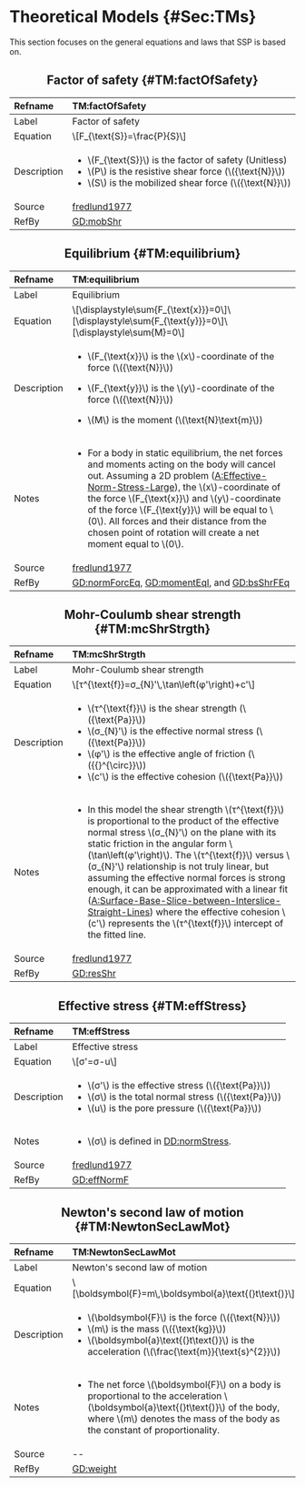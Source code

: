 # Theoretical Models {#Sec:TMs}

This section focuses on the general equations and laws that SSP is based on.

<div align="center">

## Factor of safety {#TM:factOfSafety}

</div>

|Refname    |TM:factOfSafety                                                                                                                                                                                         |
|:----------|:-------------------------------------------------------------------------------------------------------------------------------------------------------------------------------------------------------|
|Label      |Factor of safety                                                                                                                                                                                        |
|Equation   |\\[F\_{\text{S}}=\frac{P}{S}\\]                                                                                                                                                                         |
|Description|<ul><li>\\(F\_{\text{S}}\\) is the factor of safety (Unitless)</li><li>\\(P\\) is the resistive shear force (\\({\text{N}}\\))</li><li>\\(S\\) is the mobilized shear force (\\({\text{N}}\\))</li></ul>|
|Source     |[fredlund1977](./SecReferences.md#fredlund1977)                                                                                                                                                         |
|RefBy      |[GD:mobShr](./SecGDs.md#GD:mobShr)                                                                                                                                                                      |

<div align="center">

## Equilibrium {#TM:equilibrium}

</div>

|Refname    |TM:equilibrium                                                                                                                                                                                                                                                                                                                                                                                                                                              |
|:----------|:-----------------------------------------------------------------------------------------------------------------------------------------------------------------------------------------------------------------------------------------------------------------------------------------------------------------------------------------------------------------------------------------------------------------------------------------------------------|
|Label      |Equilibrium                                                                                                                                                                                                                                                                                                                                                                                                                                                 |
|Equation   |\\[\displaystyle\sum{F\_{\text{x}}}=0\\]\\[\displaystyle\sum{F\_{\text{y}}}=0\\]\\[\displaystyle\sum{M}=0\\]                                                                                                                                                                                                                                                                                                                                                |
|Description|<ul><li>\\(F\_{\text{x}}\\) is the \\(x\\)-coordinate of the force (\\({\text{N}}\\))</li></ul><ul><li>\\(F\_{\text{y}}\\) is the \\(y\\)-coordinate of the force (\\({\text{N}}\\))</li></ul><ul><li>\\(M\\) is the moment (\\(\text{N}\text{m}\\))</li></ul>                                                                                                                                                                                              |
|Notes      |<ul><li>For a body in static equilibrium, the net forces and moments acting on the body will cancel out. Assuming a 2D problem ([A:Effective-Norm-Stress-Large](./SecAssumps.md#assumpENSL)), the \\(x\\)-coordinate of the force \\(F\_{\text{x}}\\) and \\(y\\)-coordinate of the force \\(F\_{\text{y}}\\) will be equal to \\(0\\). All forces and their distance from the chosen point of rotation will create a net moment equal to \\(0\\).</li></ul>|
|Source     |[fredlund1977](./SecReferences.md#fredlund1977)                                                                                                                                                                                                                                                                                                                                                                                                             |
|RefBy      |[GD:normForcEq](./SecGDs.md#GD:normForcEq), [GD:momentEql](./SecGDs.md#GD:momentEql), and [GD:bsShrFEq](./SecGDs.md#GD:bsShrFEq)                                                                                                                                                                                                                                                                                                                            |

<div align="center">

## Mohr-Coulumb shear strength {#TM:mcShrStrgth}

</div>

|Refname    |TM:mcShrStrgth                                                                                                                                                                                                                                                                                                                                                                                                                                                                                                                                                                                                          |
|:----------|:-----------------------------------------------------------------------------------------------------------------------------------------------------------------------------------------------------------------------------------------------------------------------------------------------------------------------------------------------------------------------------------------------------------------------------------------------------------------------------------------------------------------------------------------------------------------------------------------------------------------------|
|Label      |Mohr-Coulumb shear strength                                                                                                                                                                                                                                                                                                                                                                                                                                                                                                                                                                                             |
|Equation   |\\[τ^{\text{f}}=σ\_{N}'\\,\tan\left(φ'\right)+c'\\]                                                                                                                                                                                                                                                                                                                                                                                                                                                                                                                                                                     |
|Description|<ul><li>\\(τ^{\text{f}}\\) is the shear strength (\\({\text{Pa}}\\))</li><li>\\(σ\_{N}'\\) is the effective normal stress (\\({\text{Pa}}\\))</li><li>\\(φ'\\) is the effective angle of friction (\\({{}^{\circ}}\\))</li><li>\\(c'\\) is the effective cohesion (\\({\text{Pa}}\\))</li></ul>                                                                                                                                                                                                                                                                                                                         |
|Notes      |<ul><li>In this model the shear strength \\(τ^{\text{f}}\\) is proportional to the product of the effective normal stress \\(σ\_{N}'\\) on the plane with its static friction in the angular form \\(\tan\left(φ'\right)\\). The \\(τ^{\text{f}}\\) versus \\(σ\_{N}'\\) relationship is not truly linear, but assuming the effective normal forces is strong enough, it can be approximated with a linear fit ([A:Surface-Base-Slice-between-Interslice-Straight-Lines](./SecAssumps.md#assumpSBSBISL)) where the effective cohesion \\(c'\\) represents the \\(τ^{\text{f}}\\) intercept of the fitted line.</li></ul>|
|Source     |[fredlund1977](./SecReferences.md#fredlund1977)                                                                                                                                                                                                                                                                                                                                                                                                                                                                                                                                                                         |
|RefBy      |[GD:resShr](./SecGDs.md#GD:resShr)                                                                                                                                                                                                                                                                                                                                                                                                                                                                                                                                                                                      |

<div align="center">

## Effective stress {#TM:effStress}

</div>

|Refname    |TM:effStress                                                                                                                                                                                  |
|:----------|:---------------------------------------------------------------------------------------------------------------------------------------------------------------------------------------------|
|Label      |Effective stress                                                                                                                                                                              |
|Equation   |\\[σ'=σ-u\\]                                                                                                                                                                                  |
|Description|<ul><li>\\(σ'\\) is the effective stress (\\({\text{Pa}}\\))</li><li>\\(σ\\) is the total normal stress (\\({\text{Pa}}\\))</li><li>\\(u\\) is the pore pressure (\\({\text{Pa}}\\))</li></ul>|
|Notes      |<ul><li>\\(σ\\) is defined in [DD:normStress](./SecDDs.md#DD:normStress).</li></ul>                                                                                                           |
|Source     |[fredlund1977](./SecReferences.md#fredlund1977)                                                                                                                                               |
|RefBy      |[GD:effNormF](./SecGDs.md#GD:effNormF)                                                                                                                                                        |

<div align="center">

## Newton's second law of motion {#TM:NewtonSecLawMot}

</div>

|Refname    |TM:NewtonSecLawMot                                                                                                                                                                                                                  |
|:----------|:-----------------------------------------------------------------------------------------------------------------------------------------------------------------------------------------------------------------------------------|
|Label      |Newton's second law of motion                                                                                                                                                                                                       |
|Equation   |\\[\boldsymbol{F}=m\\,\boldsymbol{a}\text{(}t\text{)}\\]                                                                                                                                                                            |
|Description|<ul><li>\\(\boldsymbol{F}\\) is the force (\\({\text{N}}\\))</li><li>\\(m\\) is the mass (\\({\text{kg}}\\))</li><li>\\(\boldsymbol{a}\text{(}t\text{)}\\) is the acceleration (\\(\frac{\text{m}}{\text{s}^{2}}\\))</li></ul>      |
|Notes      |<ul><li>The net force \\(\boldsymbol{F}\\) on a body is proportional to the acceleration \\(\boldsymbol{a}\text{(}t\text{)}\\) of the body, where \\(m\\) denotes the mass of the body as the constant of proportionality.</li></ul>|
|Source     |--                                                                                                                                                                                                                                  |
|RefBy      |[GD:weight](./SecGDs.md#GD:weight)                                                                                                                                                                                                  |
